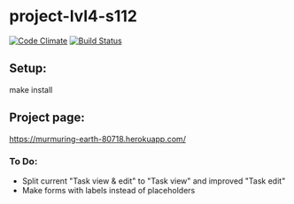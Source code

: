 # project-lvl4-s112

[![Code Climate](https://codeclimate.com/github/iskaldvind/project-lvl4-s112/badges/gpa.svg)](https://codeclimate.com/github/iskaldvind/project-lvl4-s112)
[![Build Status](https://travis-ci.org/iskaldvind/project-lvl4-s112.svg?branch=master)](https://travis-ci.org/iskaldvind/project-lvl4-s112)

## Setup:
make install

## Project page:
https://murmuring-earth-80718.herokuapp.com/

### To Do:
- Split current "Task view & edit" to "Task view" and improved "Task edit"
- Make forms with labels instead of placeholders